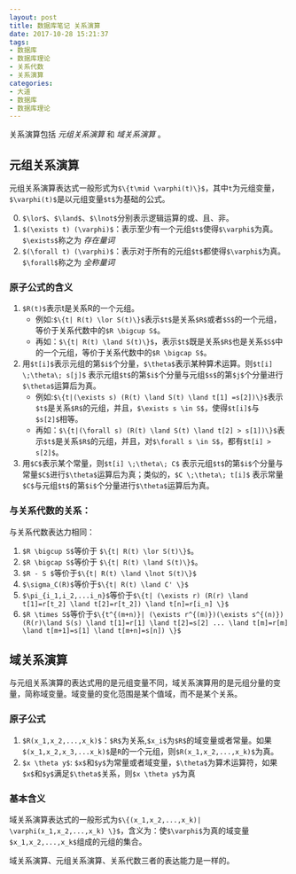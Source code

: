 ```yaml
---
layout: post
title: 数据库笔记 关系演算
date: 2017-10-28 15:21:37
tags:
- 数据库
- 数据库理论 
- 关系代数
- 关系演算
categories:
- 大道
- 数据库
- 数据库理论 
---
```


关系演算包括 *元组关系演算* 和 *域关系演算* 。

## 元组关系演算

元组关系演算表达式一般形式为`$\{t\mid \varphi(t)\}$`，其中`t`为元组变量，`$\varphi(t)$`是以元组变量`$t$`为基础的公式。

0. `$\lor$`、`$\land$`、`$\lnot$`分别表示逻辑运算的或、且、非。
1. `$(\exists t) (\varphi)$`：表示至少有一个元组`$t$`使得`$\varphi$`为真。`$\exists$`称之为 *存在量词*
2. `$(\forall t) (\varphi)$`：表示对于所有的元组`$t$`都使得`$\varphi$`为真。`$\forall$`称之为 *全称量词*

<!--more-->

### 原子公式的含义

1. `$R(t)$`表示t是关系R的一个元组。
    * 例如:`$\{t| R(t) \lor S(t)\}$`表示`$t$`是关系`$R$`或者`$S$`的一个元组，等价于关系代数中的`$R \bigcup S$`。
    * 再如：`$\{t| R(t) \land S(t)\}$`，表示`$t$`既是关系`$R$`也是关系`$S$`中的一个元组，等价于关系代数中的`$R \bigcap S$`。
2. 用`$t[i]$`表示元组的第`$i$`个分量，`$\theta$`表示某种算术运算。则`$t[i] \;\theta\; s[j]$` 表示元组`$t$`的第`$i$`个分量与元组`$s$`的第`$j$`个分量进行`$\theta$`运算后为真。
    * 例如:`$\{t|(\exists s) (R(t) \land S(t) \land t[1] =s[2])\}$`表示`$t$`是关系`$R$`的元组，并且，`$\exists s \in S$`，使得`$t[i]$`与`$s[2]$`相等。
    * 再如：`$\{t|(\forall s) (R(t) \land S(t) \land t[2] > s[1])\}$`表示`$t$`是关系`$R$`的元组，并且，对`$\forall s \in S$`，都有`$t[i] > s[2]$`。
3. 用`$C$`表示某个常量，则`$t[i] \;\theta\; C$` 表示元组`$t$`的第`$i$`个分量与常量`$C$`进行`$\theta$`运算后为真；类似的，`$C \;\theta\; t[i]$` 表示常量`$C$`与元组`$t$`的第`$i$`个分量进行`$\theta$`运算后为真。

### 与关系代数的关系：

与关系代数表达力相同：

1. `$R \bigcup S$`等价于 `$\{t| R(t) \lor S(t)\}$`。
2. `$R \bigcap S$`等价于 `$\{t| R(t) \land S(t)\}$`。
3. `$R - S $`等价于`$\{t| R(t) \land \lnot S(t)\}$`
4. `$\sigma_C(R)$`等价于`$\{t| R(t) \land C' \}$`
5. `$\pi_{i_1,i_2,...i_n}$`等价于`$\{t| (\exists r) (R(r) \land t[1]=r[t_2] \land t[2]=r[t_2]) \land t[n]=r[i_n] \}$`
6. `$R \times S$`等价于`$\{t^{(m+n)}| (\exists r^{(m)})(\exists s^{(n)}) (R(r)\land S(s) \land t[1]=r[1] \land t[2]=s[2] ... \land t[m]=r[m] \land t[m+1]=s[1] \land t[m+n]=s[n]) \}$`

## 域关系演算

与元组关系演算的表达式用的是元组变量不同，域关系演算用的是元组分量的变量，简称域变量。域变量的变化范围是某个值域，而不是某个关系。

### 原子公式

1. `$R(x_1,x_2,...,x_k)$`：`$R$`为关系,`$x_i$`为`$R$`的域变量或者常量。如果`$(x_1,x_2,x_3,...x_k)$`是`R`的一个元组，则`$R(x_1,x_2,...,x_k)$`为真。
2. `$x \theta y$`: `$x$`和`$y$`为常量或者域变量，`$\theta$`为算术运算符，如果`$x$`和`$y$`满足`$\theta$`关系，则`$x \theta y$`为真

### 基本含义

域关系演算表达式的一般形式为`$\{(x_1,x_2,...,x_k)| \varphi(x_1,x_2,...,x_k) \}$`，含义为：使`$\varphi$`为真的域变量`$x_1,x_2,...,x_k$`组成的元组的集合。

域关系演算、元组关系演算、关系代数三者的表达能力是一样的。

